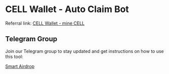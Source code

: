 # CELL Wallet - Auto Claim Bot

Referral link: [CELL Wallet - mine CELL](https://t.me/cellcoin_bot?start=5914982564)

## Telegram Group

Join our Telegram group to stay updated and get instructions on how to use this tool:

[Smart Airdrop](https://t.me/smartairdrop2120)
